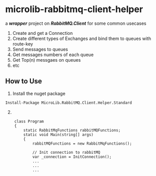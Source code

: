 # microlib-rabbitmq-client-helper
a ***wrapper*** project on ***RabbitMQ.Client*** for some common usecases

1. Create and get a Connection
2. Create different types of Exchanges and bind them to queues with route-key
3. Send messages to queues
4. Get messages numbers of each queue
5. Get Top(n) messgaes on queues
6. etc

## How to Use
1. Install the nuget package
```
Install-Package MicroLib.RabbitMQ.Client.Helper.Standard
```

2.
```
    class Program
    {
        static RabbitMqFunctions rabbitMQFunctions;
        static void Main(string[] args)
        {
            rabbitMQFunctions = new RabbitMqFunctions();

            // Init connection to rabbitMQ
            var _connection = InitConnection();
            ...
            ...
            ...            
```
